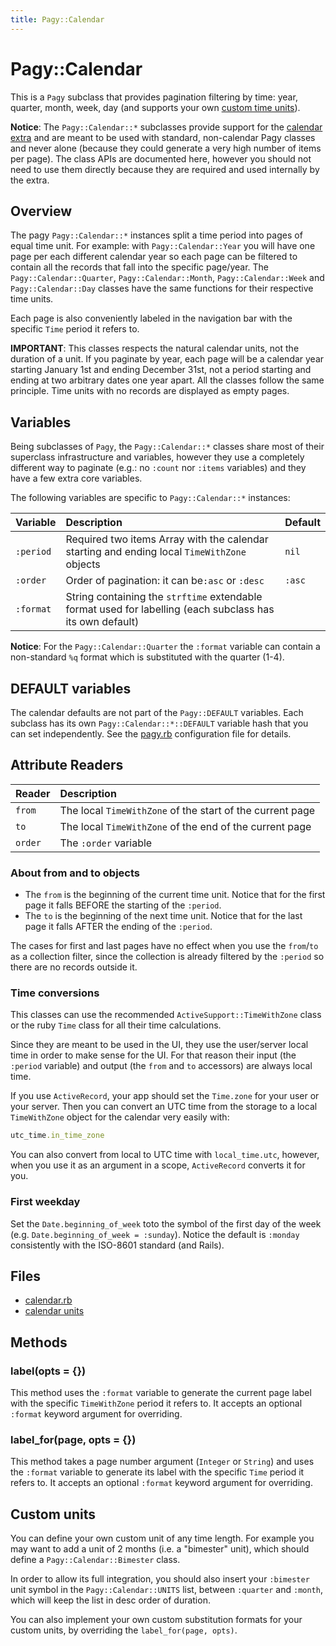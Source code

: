 ```yaml
---
title: Pagy::Calendar
---
```

# Pagy::Calendar

This is a `Pagy` subclass that provides pagination filtering by time: year, quarter, month, week, day (and supports your own [custom time units](#custom-units)).

**Notice**: The `Pagy::Calendar::*` subclasses provide support for the [calendar extra](../extras/calendar.md) and are meant to be used with standard, non-calendar Pagy classes and never alone (because they could generate a very high number of items per page). The class APIs are documented here, however you should not need to use them directly because they are required and used internally by the extra.

## Overview

The pagy `Pagy::Calendar::*` instances split a time period into pages of equal time unit. For example: with `Pagy::Calendar::Year` you will have one page per each different calendar year so each page can be filtered to contain all the records that fall into the specific page/year. The `Pagy::Calendar::Quarter`, `Pagy::Calendar::Month`, `Pagy::Calendar::Week` and `Pagy::Calendar::Day` classes have the same functions for their respective time units. 

Each page is also conveniently labeled in the navigation bar with the specific `Time` period it refers to.

**IMPORTANT**: This classes respects the natural calendar units, not the duration of a unit. If you paginate by year, each page will be a calendar year starting January 1st and ending December 31st, not a period starting and ending at two arbitrary dates one year apart. All the classes follow the same principle. Time units with no records are displayed as empty pages.

## Variables

Being subclasses of `Pagy`, the `Pagy::Calendar::*` classes share most of their superclass infrastructure and variables, however they use a completely different way to paginate (e.g.: no `:count` nor `:items` variables) and they have a few extra core variables.

The following variables are specific to `Pagy::Calendar::*` instances: 

| Variable      | Description                                                                                               | Default |
|:--------------|:----------------------------------------------------------------------------------------------------------|:--------|
| `:period`     | Required two items Array with the calendar starting and ending local `TimeWithZone` objects               | `nil`   |
| `:order`      | Order of pagination: it can be`:asc` or `:desc`                                                           | `:asc`  |
| `:format`     | String containing the `strftime` extendable format used for labelling (each subclass has its own default) |         |

**Notice**: For the `Pagy::Calendar::Quarter` the `:format` variable can contain a non-standard `%q` format which is substituted with the quarter (1-4).

## DEFAULT variables

The calendar defaults are not part of the `Pagy::DEFAULT` variables. Each subclass has its own `Pagy::Calendar::*::DEFAULT` variable hash that you can set independently. See the [pagy.rb](https://github.com/ddnexus/pagy/blob/master/lib/config/pagy.rb) configuration file for details. 

## Attribute Readers

| Reader  | Description                                               |
|:--------|:----------------------------------------------------------|
| `from`  | The local `TimeWithZone` of the start of the current page |
| `to`    | The local `TimeWithZone` of the end of the current page   |
| `order` | The `:order` variable                                     |

### About from and to objects

- The `from` is the beginning of the current time unit. Notice that for the first page it falls BEFORE the starting of the `:period`.
- The `to` is the beginning of the next time unit. Notice that for the last page it falls AFTER the ending of the `:period`. 

The cases for first and last pages have no effect when you use the `from`/`to` as a collection filter, since the collection is already filtered by the `:period` so there are no records outside it.

### Time conversions

This classes can use the recommended `ActiveSupport::TimeWithZone` class or the ruby `Time` class for all their time calculations. 

Since they are meant to be used in the UI, they use the user/server local time in order to make sense for the UI. For that reason their input (the `:period` variable) and output (the `from` and `to` accessors) are always local time.

If you use `ActiveRecord`, your app should set the `Time.zone` for your user or your server. Then you can convert an UTC time from the storage to a local `TimeWithZone` object for the calendar very easily with:

```ruby
utc_time.in_time_zone
```

You can also convert from local to UTC time with `local_time.utc`, however, when you use it as an argument in a scope, `ActiveRecord` converts it for you.

### First weekday

Set the `Date.beginning_of_week` toto the symbol of the first day of the week (e.g. `Date.beginning_of_week = :sunday`). Notice the default is `:monday` consistently with the ISO-8601 standard (and Rails).

## Files

- [calendar.rb](https://github.com/ddnexus/pagy/blob/master/lib/pagy/calendar.rb)
- [calendar units](https://github.com/ddnexus/pagy/blob/master/lib/pagy/calendar)

## Methods

### label(opts = {})

This method uses the `:format` variable to generate the current page label with the specific `TimeWithZone` period it refers to. It accepts an optional `:format` keyword argument for overriding.

### label_for(page, opts = {})

This method takes a page number argument (`Integer` or `String`) and uses the `:format` variable to generate its label with the specific `Time` period it refers to. It accepts an optional `:format` keyword argument for overriding.

## Custom units

You can define your own custom unit of any time length. For example you may want to add a unit of 2 months (i.e. a "bimester" unit), which should define a `Pagy::Calendar::Bimester` class. 

In order to allow its full integration, you should also insert your `:bimester` unit symbol in the `Pagy::Calendar::UNITS` list, between `:quarter` and `:month`, which will keep the list in desc order of duration. 

You can also implement your own custom substitution formats for your custom units, by overriding the `label_for(page, opts)`.

